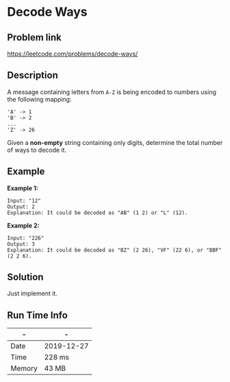 # Decode Ways

## Problem link
 https://leetcode.com/problems/decode-ways/ 

## Description

A message containing letters from `A-Z` is being encoded to numbers using the following mapping:

```
'A' -> 1
'B' -> 2
...
'Z' -> 26
```

Given a **non-empty** string containing only digits, determine the total number of ways to decode it.

## Example

**Example 1:**

```
Input: "12"
Output: 2
Explanation: It could be decoded as "AB" (1 2) or "L" (12).
```

**Example 2:**

```
Input: "226"
Output: 3
Explanation: It could be decoded as "BZ" (2 26), "VF" (22 6), or "BBF" (2 2 6).
```



## Solution
Just implement it.

## Run Time Info

\- | \-
------------ | -------------
Date | 2019-12-27
Time | 228 ms
Memory | 43 MB
